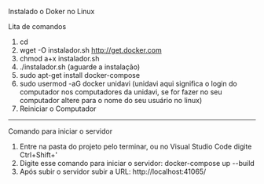 Instalado o Doker no Linux

Lita de comandos
1. cd
2. wget -O instalador.sh http://get.docker.com
3. chmod a+x instalador.sh
4. ./instalador.sh (aguarde a instalação)
5. sudo apt-get install docker-compose
6. sudo usermod -aG docker unidavi (unidavi aqui significa o login do computador nos computadores da unidavi, se for fazer no seu computador altere para o nome do seu usuário no linux)
7. Reiniciar o Computador


--------------------------------------------------------------------------

Comando para iniciar o servidor

1. Entre na pasta do projeto pelo terminar, ou no Visual Studio Code digite Ctrl+Shift+'
2. Digite esse comando para iniciar o servidor: docker-compose up --build
3. Após subir o servidor subir a URL: http://localhost:41065/
